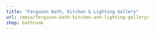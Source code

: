 ```yaml
---
title: "Ferguson Bath, Kitchen & Lighting Gallery"
url: /mesa/ferguson-bath-kitchen-and-lighting-gallery/
shop: bathroom
---
```

